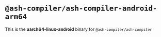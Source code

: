 # `@ash-compiler/ash-compiler-android-arm64`

This is the **aarch64-linux-android** binary for `@ash-compiler/ash-compiler`

